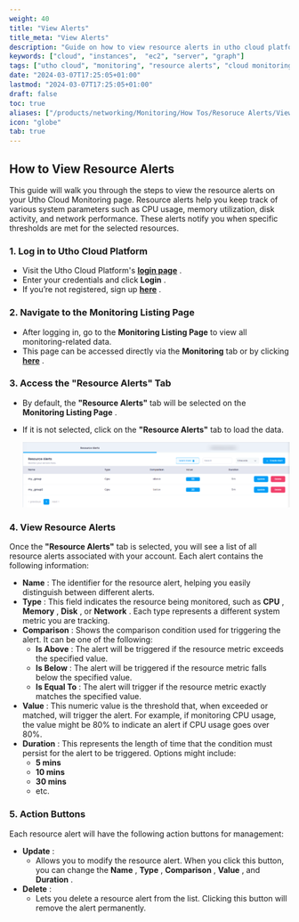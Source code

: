 ```yaml
---
weight: 40
title: "View Alerts"
title_meta: "View Alerts"
description: "Guide on how to view resource alerts in utho cloud platform"
keywords: ["cloud", "instances",  "ec2", "server", "graph"]
tags: ["utho cloud", "monitoring", "resource alerts", "cloud monitoring", "alert contacts"]
date: "2024-03-07T17:25:05+01:00"
lastmod: "2024-03-07T17:25:05+01:00"
draft: false
toc: true
aliases: ["/products/networking/Monitoring/How Tos/Resoruce Alerts/View Alerts"]
icon: "globe"
tab: true
---
```



## **How to View Resource Alerts**

This guide will walk you through the steps to view the resource alerts on your Utho Cloud Monitoring page. Resource alerts help you keep track of various system parameters such as CPU usage, memory utilization, disk activity, and network performance. These alerts notify you when specific thresholds are met for the selected resources.

### **1. Log in to Utho Cloud Platform**

* Visit the Utho Cloud Platform's  **[login page](https://console.utho.com/login)** .
* Enter your credentials and click  **Login** .
* If you’re not registered, sign up  **[here](https://console.utho.com/signup)** .

### **2. Navigate to the Monitoring Listing Page**

* After logging in, go to the **Monitoring Listing Page** to view all monitoring-related data.
* This page can be accessed directly via the **Monitoring** tab or by clicking  **[here](https://console.utho.com/monitoring "Monitoring Listing Page")** .

### **3. Access the "Resource Alerts" Tab**

* By default, the **"Resource Alerts"** tab will be selected on the  **Monitoring Listing Page** .
* If it is not selected, click on the **"Resource Alerts"** tab to load the data.

  ![1744029126457](image/index/1744029126457.png)

### **4. View Resource Alerts**

Once the **"Resource Alerts"** tab is selected, you will see a list of all resource alerts associated with your account. Each alert contains the following information:

* **Name** : The identifier for the resource alert, helping you easily distinguish between different alerts.
* **Type** : This field indicates the resource being monitored, such as  **CPU** ,  **Memory** ,  **Disk** , or  **Network** . Each type represents a different system metric you are tracking.
* **Comparison** : Shows the comparison condition used for triggering the alert. It can be one of the following:
  * **Is Above** : The alert will be triggered if the resource metric exceeds the specified value.
  * **Is Below** : The alert will be triggered if the resource metric falls below the specified value.
  * **Is Equal To** : The alert will trigger if the resource metric exactly matches the specified value.
* **Value** : This numeric value is the threshold that, when exceeded or matched, will trigger the alert. For example, if monitoring CPU usage, the value might be 80% to indicate an alert if CPU usage goes over 80%.
* **Duration** : This represents the length of time that the condition must persist for the alert to be triggered. Options might include:
  * **5 mins**
  * **10 mins**
  * **30 mins**
  * etc.

### **5. Action Buttons**

Each resource alert will have the following action buttons for management:

* **Update** :
  * Allows you to modify the resource alert. When you click this button, you can change the  **Name** ,  **Type** ,  **Comparison** ,  **Value** , and  **Duration** .
* **Delete** :
  * Lets you delete a resource alert from the list. Clicking this button will remove the alert permanently.
